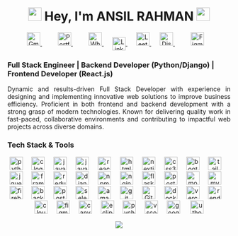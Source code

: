 <h1 align="center">
  <img src="animated/rabbit.gif" height="30" /> Hey, I'm <strong>ANSIL RAHMAN</strong> <img src="animated/hands.gif" height="30" />
</h1>

<p align="center">
  <a href="mailto:ansilrahman777@gmail.com" target="_blank">
    <img src="https://cdn.simpleicons.org/gmail/EA4335" alt="Gmail" height="30" title="Gmail" 
 />
  </a>&nbsp;&nbsp;&nbsp;&nbsp;
  <a href="https://ansilrahman.in" target="_blank" style="margin: 0 16px;">
  <img 
    src="https://res.cloudinary.com/dcjotboad/image/upload/v1750249795/favicon_lnrbtn.png" 
    alt="Portfolio" 
    height="30" 
    title="Portfolio" 
  />
</a>
&nbsp;&nbsp;&nbsp;&nbsp;
  <a href="https://wa.me/+918592959403" target="_blank">
    <img src="https://cdn.simpleicons.org/whatsapp/25D366" alt="WhatsApp" height="30" title="Whatsapp" 
 />
  </a>&nbsp;&nbsp;&nbsp;&nbsp;
  <a href="https://www.linkedin.com/in/ansilrahman777" target="_blank">
<img 
    src="https://upload.wikimedia.org/wikipedia/commons/c/ca/LinkedIn_logo_initials.png" 
    alt="LinkedIn Logo" 
    height="30"
    style="vertical-align: middle;"  title="LinkeIn"
  /> </a>&nbsp;&nbsp;&nbsp;&nbsp;
  <a href="https://leetcode.com/u/rahmanansil777/" target="_blank">
    <img src="https://cdn.simpleicons.org/leetcode/FFA116" alt="LeetCode" height="30" title="LeetCode" />
  </a>&nbsp;&nbsp;&nbsp;&nbsp;
  <a href="https://discord.com/channels/@me" target="_blank">
    <img src="https://cdn.simpleicons.org/discord/5865F2" alt="Discord" height="30" title="Discord" />
  </a>&nbsp;&nbsp;&nbsp;&nbsp;
 <a href="https://www.figma.com/@ansilrahman" target="_blank" style="margin: 0 16px;">
  <img 
    src="https://cdn.jsdelivr.net/gh/devicons/devicon/icons/figma/figma-original.svg" 
    alt="Figma" 
    height="30" 
    title="Figma" 
  />
</a>
</p>


###  Full Stack Engineer | Backend Developer (Python/Django) | Frontend Developer (React.js)

<p align="justify">
Dynamic and results-driven Full Stack Developer with experience in designing and implementing innovative web solutions to improve business efficiency. Proficient in both frontend and backend development with a strong grasp of modern technologies. Known for delivering quality work in fast-paced, collaborative environments and contributing to impactful web projects across diverse domains.
</p>



###  Tech Stack & Tools
<div align="center">
  <img src="https://cdn.jsdelivr.net/gh/devicons/devicon/icons/python/python-original.svg" height="30" alt="python logo" title="Python" />
  <img width="12" />
  <img src="https://cdn.jsdelivr.net/gh/devicons/devicon/icons/c/c-original.svg" height="30" alt="c logo" title="C" />
  <img width="12" />
  <img src="https://cdn.jsdelivr.net/gh/devicons/devicon/icons/javascript/javascript-original.svg" height="30" alt="javascript logo" title="JavaScript" />
  <img width="12" />
  <img src="https://cdn.jsdelivr.net/gh/devicons/devicon/icons/java/java-original.svg" height="30" alt="java logo" title="Java" />
  <img width="12" />
  <img src="https://cdn.jsdelivr.net/gh/devicons/devicon/icons/react/react-original.svg" height="30" alt="react logo" title="React" />
  <img width="12" />
  <img src="https://cdn.jsdelivr.net/gh/devicons/devicon/icons/html5/html5-original.svg" height="30" alt="html5 logo" title="HTML5" />
  <img width="12" />
  <img src="https://cdn.jsdelivr.net/gh/devicons/devicon/icons/nextjs/nextjs-original.svg" height="30" alt="nextjs logo" title="Next.js" />
  <img width="12" />
  <img src="https://cdn.jsdelivr.net/gh/devicons/devicon/icons/css3/css3-original.svg" height="30" alt="css3 logo" title="CSS3" />
  <img width="12" />
  <img src="https://cdn.simpleicons.org/bootstrap/7952B3" height="30" alt="bootstrap logo" title="Bootstrap" />
  <img width="12" />
  <img src="https://cdn.simpleicons.org/tailwindcss/06B6D4" height="30" alt="tailwindcss logo" title="Tailwind CSS" />
  <img width="12" />
  <img src="https://cdn.jsdelivr.net/gh/devicons/devicon/icons/jquery/jquery-original.svg" height="30" alt="jquery logo" title="jQuery" />
  <img width="12" />
  <img src="https://cdn.jsdelivr.net/gh/devicons/devicon/icons/framermotion/framermotion-original.svg" height="30" alt="framermotion logo" title="Framer Motion" />
  <img width="12" />
  <img src="https://skillicons.dev/icons?i=redux" height="30" alt="redux logo" title="Redux" />
  <img width="12" />
  <img src="https://cdn.jsdelivr.net/gh/devicons/devicon/icons/django/django-plain.svg" height="30" alt="django logo" title="Django" />
  <img width="12" />
  <img src="https://cdn.jsdelivr.net/gh/devicons/devicon/icons/npm/npm-original-wordmark.svg" height="30" alt="npm logo" title="NPM" />
  <img width="12" />
  <img src="https://cdn.jsdelivr.net/gh/devicons/devicon/icons/nginx/nginx-original.svg" height="30" alt="nginx logo" title="Nginx" />
  <img width="12" />
  <img src="https://cdn.jsdelivr.net/gh/devicons/devicon/icons/flask/flask-original.svg" height="30" alt="flask logo" title="Flask" />
  <img width="12" />
  <img src="https://cdn.jsdelivr.net/gh/devicons/devicon/icons/postgresql/postgresql-original.svg" height="30" alt="postgresql logo" title="PostgreSQL" />
  <img width="12" />
  <img src="https://skillicons.dev/icons?i=mongodb" height="30" alt="mongodb logo" title="MongoDB" />
  <img width="12" />
  <img src="https://cdn.simpleicons.org/mysql/4479A1" height="30" alt="mysql logo" title="MySQL" />
  <img width="12" />
  <img src="https://cdn.simpleicons.org/firebase/FFCA28" height="30" alt="firebase logo" title="Firebase" />
  <img width="12" />
  <img src="https://cdn.simpleicons.org/backblaze/FF5722" height="30" alt="backblaze logo" title="Backblaze" />
  <img width="12" />
  <img src="https://cdn.jsdelivr.net/gh/devicons/devicon/icons/postman/postman-original.svg" height="30" alt="postman logo" title="Postman" />
  <img width="12" />
  <img src="https://cdn.simpleicons.org/selenium/43B02A" height="30" alt="selenium logo" title="Selenium" />
  <img width="12" />
  <img src="https://skillicons.dev/icons?i=aws" height="30" alt="amazonwebservices logo" title="AWS" />
  <img width="12" />
  <img src="https://cdn.jsdelivr.net/gh/devicons/devicon/icons/git/git-original.svg" height="30" alt="git logo" title="Git" />
  <img width="12" />
  <img src="https://cdn.simpleicons.org/github/cccccc" height="30" alt="GitHub logo" title="GitHub" />
  <img width="12" />
  <img src="https://cdn.jsdelivr.net/gh/devicons/devicon/icons/docker/docker-original.svg" height="30" alt="docker logo" title="Docker" />
  <img width="12" />
  <img src="https://cdn.simpleicons.org/vercel/000000" height="30" alt="vercel logo" title="Vercel" />
  <img width="12" />
  <img src="https://cdn.simpleicons.org/render/A9A9A9" height="30" alt="render logo" title="Render" />
  <img width="12" />
  <img src="https://cdn.simpleicons.org/cloudinary/001E4F" height="30" alt="cloudinary logo" title="Cloudinary" />
  <img width="12" />
  <img src="https://cdn.jsdelivr.net/gh/devicons/devicon/icons/figma/figma-original.svg" height="30" alt="figma logo" title="Figma" />
  <img width="12" />
  <img src="https://cdn.simpleicons.org/canva/00C4CC" height="30" alt="canva logo" title="Canva" />
  <img width="12" />
  <img src="https://cdn.jsdelivr.net/gh/devicons/devicon/icons/eclipse/eclipse-original.svg" height="30" alt="eclipse logo" title="Eclipse" />
  <img width="12" />
  <img src="https://cdn.jsdelivr.net/gh/devicons/devicon/icons/pycharm/pycharm-original.svg" height="30" alt="pycharm logo" title="PyCharm" />
  <img width="12" />
  <img src="https://cdn.jsdelivr.net/gh/devicons/devicon/icons/vscode/vscode-original.svg" height="30" alt="vscode logo" title="VSCode" />
  <img width="12" />
  <img src="https://cdn.simpleicons.org/googlecolab/F9AB00" height="30" alt="google colab logo" title="Google Colab" />
  <img width="15" />
    <img src="https://cdn-icons-png.flaticon.com/512/414/414927.png" height="30" alt="utho cloud service logo" title="Utho Cloud Service" />

</div>



<p align="center">
  <img src="https://github-profile-trophy.vercel.app/?username=ansilrahman777&theme=discord" />
</p>
